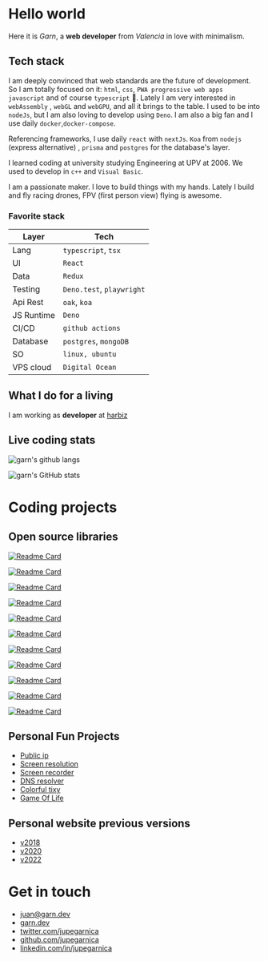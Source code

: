 # Hello world

Here it is _Garn_, a **web developer** from _Valencia_ in love with minimalism.

## Tech stack

I am deeply convinced that web standards are the future of development. So I am
totally focused on it: `html`, `css`, `PWA progressive web apps` `javascript`
and of course `typescript` 💛. Lately I am very interested in `webAssembly` ,
`webGL` and `webGPU`, and all it brings to the table. I used to be into
`nodeJs`, but I am also loving to develop using `Deno`. I am also a big fan and
I use daily `docker`,`docker-compose`.

Referencing frameworks, I use daily `react` with `nextJs`. `Koa` from `nodejs` (express alternative) , `prisma` and `postgres` for the database's layer.


I learned coding at university studying Engineering at UPV at 2006. We used to develop in
`c++` and `Visual Basic`.

I am a passionate maker. I love to build things with my hands. Lately I build and fly racing drones, FPV (first person view) flying is awesome.

### Favorite stack

| Layer      | Tech                      |
| ---------- | ------------------------- |
| Lang       | `typescript`, `tsx`       |
| UI         | `React`                   |
| Data       | `Redux`                   |
| Testing    | `Deno.test`, `playwright` |
| Api Rest   | `oak`, `koa`              |
| JS Runtime | `Deno`                    |
| CI/CD      | `github actions`          |
| Database   | `postgres`, `mongoDB`     |
| SO         | `linux, ubuntu`           |
| VPS cloud  | `Digital Ocean`           |

<!-- ## Public projects

- **1996** (HTML, CSS): My first project was at 1996, using microsoft frontpage, develop an
  art exposition website for my father.

## Writings

## Videos

## Photography

## Github Stats -->

<!--
|                                                                                                                                                                    |                                                                                                                                                                              |     |
| ------------------------------------------------------------------------------------------------------------------------------------------------------------------ | ---------------------------------------------------------------------------------------------------------------------------------------------------------------------------- | --- |
| ![garn's GitHub stats](https://github-readme-stats.vercel.app/api?username=jupegarnica&show_icons=true&theme=dark&icon_color=fc0&bg_color=11191f33&border_color=55555555) | ![garn's github langs](https://github-readme-stats.vercel.app/api/top-langs/?username=jupegarnica&layout=compact&langs_count=35&theme=dark&bg_color=11191f33&border_color=55555555) |
| ![garn's wakatime stats](https://github-readme-stats.vercel.app/api/wakatime?username=@jupegarnica&theme=dark&bg_color=11191f33&border_color=55555555)                    |                                                                                                                                                                              |
 -->

## What I do for a living

I am working as **developer** at [harbiz](https://harbiz.io)

## Live coding stats

<div class="stats grid-responsive">

<!-- ![latest weekly stats](https://github-readme-stats.vercel.app/api/wakatime?username=jupegarnica&theme=dark&bg_color=11191f22&border_color=55555555&custom_title=Latest%20week%20stats&layout=compact&langs_count=10) -->

![garn's github langs](https://github-readme-stats.vercel.app/api/top-langs/?username=jupegarnica&layout=compact&langs_count=10&theme=dark&bg_color=11191f33&border_color=55555555)

![garn's GitHub stats](https://github-readme-stats.vercel.app/api?username=jupegarnica&show_icons=true&theme=dark&icon_color=fc0&bg_color=11191f33&border_color=55555555)

</div>

# Coding projects

## Open source libraries

<div class="projects grid-responsive">

[![Readme Card](https://github-readme-stats.vercel.app/api/pin/?username=jupegarnica&repo=commit&show_icons=true&theme=dark&icon_color=fc0&bg_color=11191f33&border_color=55555555)](https://github.com/jupegarnica/commit)

[![Readme Card](https://github-readme-stats.vercel.app/api/pin/?username=jupegarnica&repo=downtime&show_icons=true&theme=dark&icon_color=fc0&bg_color=11191f33&border_color=55555555)](https://github.com/jupegarnica/downtime)

[![Readme Card](https://github-readme-stats.vercel.app/api/pin/?username=jupegarnica&repo=tepi&show_icons=true&theme=dark&icon_color=fc0&bg_color=11191f33&border_color=55555555)](https://github.com/jupegarnica/tepi)

[![Readme Card](https://github-readme-stats.vercel.app/api/pin/?username=jupegarnica&repo=faker&show_icons=true&theme=dark&icon_color=fc0&bg_color=11191f33&border_color=55555555)](https://github.com/jupegarnica/faker)

[![Readme Card](https://github-readme-stats.vercel.app/api/pin/?username=jupegarnica&repo=prompt_object&show_icons=true&theme=dark&icon_color=fc0&bg_color=11191f33&border_color=55555555)](https://github.com/jupegarnica/prompt_object)

[![Readme Card](https://github-readme-stats.vercel.app/api/pin/?username=jupegarnica&repo=garn-validator&show_icons=true&theme=dark&icon_color=fc0&bg_color=11191f33&border_color=55555555)](https://github.com/jupegarnica/garn-validator)

[![Readme Card](https://github-readme-stats.vercel.app/api/pin/?username=jupegarnica&repo=garn-exec&show_icons=true&theme=dark&icon_color=fc0&bg_color=11191f33&border_color=55555555)](https://github.com/jupegarnica/garn-exec)

[![Readme Card](https://github-readme-stats.vercel.app/api/pin/?username=jupegarnica&repo=garn-monitoring&show_icons=true&theme=dark&icon_color=fc0&bg_color=11191f33&border_color=55555555)](https://github.com/jupegarnica/garn-monitoring)

[![Readme Card](https://github-readme-stats.vercel.app/api/pin/?username=jupegarnica&repo=rules-store&show_icons=true&theme=dark&icon_color=fc0&bg_color=11191f33&border_color=55555555)](https://github.com/jupegarnica/rules-store)

[![Readme Card](https://github-readme-stats.vercel.app/api/pin/?username=jupegarnica&repo=asdfasdf.js&show_icons=true&theme=dark&icon_color=fc0&bg_color=11191f33&border_color=55555555)](https://github.com/jupegarnica/asdfasdf.js)

[![Readme Card](https://github-readme-stats.vercel.app/api/pin/?username=jupegarnica&repo=spyObject&show_icons=true&theme=dark&icon_color=fc0&bg_color=11191f33&border_color=55555555)](https://github.com/jupegarnica/spyObject)

</div>
<!--
[![wakatime](https://wakatime.com/badge/user/6acd2f00-f849-4fe9-8df5-509278e123c6.svg?style=flat)](https://wakatime.com/@6acd2f00-f849-4fe9-8df5-509278e123c6) -->

## Personal Fun Projects

- [Public ip](https://ip.garn.dev)
- [Screen resolution](https://garn.dev/screen)
- [Screen recorder](https://record.garn.dev)
- [DNS resolver](https://garn.dev/dns/gar.dev)
- [Colorful tixy](https://garn.dev/tixy)
- [Game Of Life](https://garn.dev/game-of-life)

## Personal website previous versions

- [v2018](https://garn.dev/v2018)
- [v2020](https://garn.dev/v2020)
- [v2022](https://garn.dev/v2022)

# Get in touch

- [juan@garn.dev](mailto:j.u.p.e.garnica@gmail.com)
- [garn.dev](https://garn.dev)
- [twitter.com/jupegarnica](https://twitter.com/jupegarnica)
- [github.com/jupegarnica](https://github.com/jupegarnica)
- [linkedin.com/in/jupegarnica](https://www.linkedin.com/in/jupegarnica)
